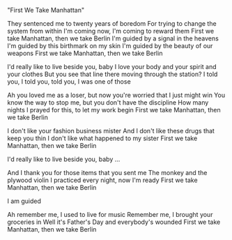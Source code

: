 "First We Take Manhattan"

They sentenced me to twenty years of boredom
For trying to change the system from within
I'm coming now, I'm coming to reward them
First we take Manhattan, then we take Berlin
I'm guided by a signal in the heavens
I'm guided by this birthmark on my skin
I'm guided by the beauty of our weapons
First we take Manhattan, then we take Berlin

I'd really like to live beside you, baby
I love your body and your spirit and your clothes
But you see that line there moving through the station?
I told you, I told you, told you, I was one of those

Ah you loved me as a loser, but now you're worried that I just might win
You know the way to stop me, but you don't have the discipline
How many nights I prayed for this, to let my work begin
First we take Manhattan, then we take Berlin

I don't like your fashion business mister
And I don't like these drugs that keep you thin
I don't like what happened to my sister
First we take Manhattan, then we take Berlin

I'd really like to live beside you, baby ...

And I thank you for those items that you sent me
The monkey and the plywood violin
I practiced every night, now I'm ready
First we take Manhattan, then we take Berlin

I am guided

Ah remember me, I used to live for music
Remember me, I brought your groceries in
Well it's Father's Day and everybody's wounded
First we take Manhattan, then we take Berlin
